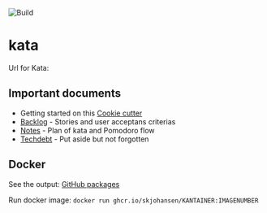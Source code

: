 ![Build](https://github.com/skjohansen/REPO/actions/workflows/ci.yml/badge.svg)

# kata

Url for Kata:

## Important documents
* Getting started on this [Cookie cutter](cookie.md)
* [Backlog](Backlog.md) - Stories and user acceptans criterias
* [Notes](Notes.md) - Plan of kata and Pomodoro flow
* [Techdebt](Techdebt.md) - Put aside but not forgotten

## Docker

See the output: [GitHub packages](https://github.com/skjohansen/KANTAINER/pkgs/container/KANTAINER)

Run docker image: `docker run ghcr.io/skjohansen/KANTAINER:IMAGENUMBER`
